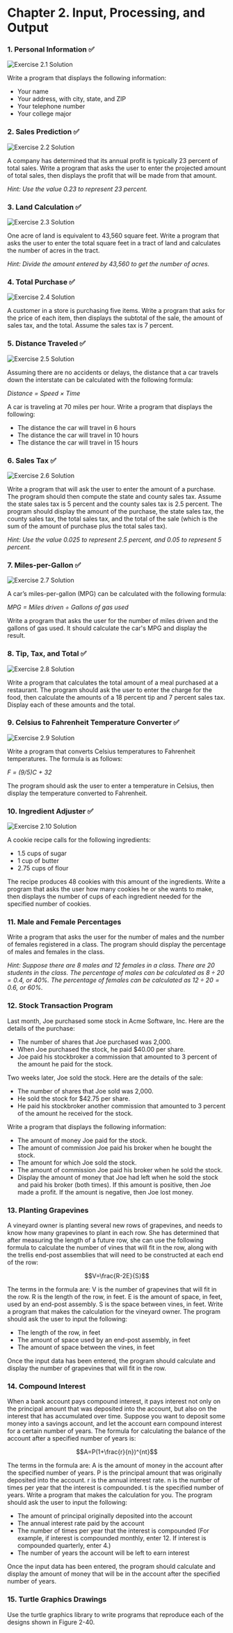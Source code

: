 # Chapter 2. Input, Processing, and Output

### 1. Personal Information ✅

![Exercise 2.1 Solution](../../img/exercises/demo-2.1.png)

Write a program that displays the following information:
* Your name
* Your address, with city, state, and ZIP
* Your telephone number
* Your college major

### 2. Sales Prediction ✅

![Exercise 2.2 Solution](../../img/exercises/demo-2.2.png)

A company has determined that its annual profit is typically 23 percent
of total sales. Write a program that asks the user to enter the projected
amount of total sales, then displays the profit that will be made from
that amount.

*Hint: Use the value 0.23 to represent 23 percent.*

### 3. Land Calculation ✅

![Exercise 2.3 Solution](../../img/exercises/demo-2.3.png)

One acre of land is equivalent to 43,560 square feet. Write a program that
asks the user to enter the total square feet in a tract of land and
calculates the number of acres in the tract.

*Hint: Divide the amount entered by 43,560 to get the number of acres.*

### 4. Total Purchase ✅

![Exercise 2.4 Solution](../../img/exercises/demo-2.4.png)

A customer in a store is purchasing five items. Write a program that asks
for the price of each item, then displays the subtotal of the sale, the
amount of sales tax, and the total. Assume the sales tax is 7 percent.

### 5. Distance Traveled ✅

![Exercise 2.5 Solution](../../img/exercises/demo-2.5.png)

Assuming there are no accidents or delays, the distance that a car travels
down the interstate can be calculated with the following formula:

*Distance = Speed × Time*

<!-- $$\text{Distance}=\text{Speed}\times\text{Time}$$ -->

A car is traveling at 70 miles per hour. Write a program that displays the
following:
* The distance the car will travel in 6 hours
* The distance the car will travel in 10 hours
* The distance the car will travel in 15 hours

### 6. Sales Tax ✅

![Exercise 2.6 Solution](../../img/exercises/demo-2.6.png)

Write a program that will ask the user to enter the amount of a purchase.
The program should then compute the state and county sales tax. Assume
the state sales tax is 5 percent and the county sales tax is 2.5 percent.
The program should display the amount of the purchase, the state sales
tax, the county sales tax, the total sales tax, and the total of the sale
(which is the sum of the amount of purchase plus the total sales tax).

*Hint: Use the value 0.025 to represent 2.5 percent, and 0.05 to represent
5 percent.*

### 7. Miles-per-Gallon ✅

![Exercise 2.7 Solution](../../img/exercises/demo-2.7.png)

A car’s miles-per-gallon (MPG) can be calculated with the following
formula:

*MPG = Miles driven ÷ Gallons of gas used*

<!-- $$\text{MPG}=\text{Miles driven}\div\text{Gallons of gas used}$$ -->

Write a program that asks the user for the number of miles driven and the
gallons of gas used. It should calculate the car's MPG and display the result.

### 8. Tip, Tax, and Total ✅

![Exercise 2.8 Solution](../../img/exercises/demo-2.8.png)

Write a program that calculates the total amount of a meal purchased at a
restaurant. The program should ask the user to enter the charge for the
food, then calculate the amounts of a 18 percent tip and 7 percent sales
tax. Display each of these amounts and the total.

### 9. Celsius to Fahrenheit Temperature Converter ✅

![Exercise 2.9 Solution](../../img/exercises/demo-2.9.png)

Write a program that converts Celsius temperatures to Fahrenheit
temperatures. The formula is as follows:

*F = (9/5)C + 32*

<!-- $$F=\frac{9}{5}C+32$$ -->

The program should ask the user to enter a temperature in Celsius, then
display the temperature converted to Fahrenheit.

### 10. Ingredient  Adjuster ✅

![Exercise 2.10 Solution](../../img/exercises/demo-2.10.png)

A cookie recipe calls for the following ingredients:
* 1.5 cups of sugar
* 1 cup of butter
* 2.75 cups of flour

The recipe produces 48 cookies with this amount of the ingredients. Write
a program that asks the user how many cookies he or she wants to make,
then displays the number of cups of each ingredient needed for the
specified number of cookies.

### 11. Male and Female Percentages

Write a program that asks the user for the number of males and the number
of females registered in a class. The program should display the
percentage of males and females in the class.

*Hint: Suppose there are 8 males and 12 females in a class. There are 20
students in the class. The percentage of males can be calculated as
$8\div20=0.4$, or 40%. The percentage of females can be calculated as
$12\div20=0.6$, or 60%.*

### 12. Stock Transaction Program

Last month, Joe purchased some stock in Acme Software, Inc. Here are the
details of the purchase:

* The number of shares that Joe purchased was 2,000.
* When Joe purchased the stock, he paid $40.00 per share.
* Joe paid his stockbroker a commission that amounted to 3 percent of the
amount he paid for the stock.

Two weeks later, Joe sold the stock. Here are the details of the sale:
* The number of shares that Joe sold was 2,000.
* He sold the stock for $42.75 per share.
* He paid his stockbroker another commission that amounted to 3 percent
of the amount he received for the stock.

Write a program that displays the following information:
* The amount of money Joe paid for the stock.
* The amount of commission Joe paid his broker when he bought the stock.
* The amount for which Joe sold the stock.
* The amount of commission Joe paid his broker when he sold the stock.
* Display the amount of money that Joe had left when he sold the stock and
paid his broker (both times). If this amount is positive, then Joe made a
profit. If the amount is negative, then Joe lost money.

### 13.  Planting  Grapevines

A vineyard owner is planting several new rows of grapevines, and needs to
know how many grapevines to plant in each row. She has determined that
after measuring the length of a future row, she can use the following
formula to calculate the number of vines that will fit in the row, along
with the trellis end-post assemblies that will need to be constructed at
each end of the row:

$$V=\frac{R-2E}{S}$$

The terms in the formula are:
V is the number of grapevines that will fit in the row.
R is the length of the row, in feet.
E is the amount of space, in feet, used by an end-post assembly.
S is the space between vines, in feet.
Write a program that makes the calculation for the vineyard owner. The
program should ask the user to input the following:
* The length of the row, in feet
* The amount of space used by an end-post assembly, in feet
* The amount of space between the vines, in feet

Once the input data has been entered, the program should calculate and
display the number of grapevines that will fit in the row.

### 14. Compound  Interest

When a bank account pays compound interest, it pays interest not only on
the principal amount that was deposited into the account, but also on the
interest that has accumulated over time. Suppose you want to deposit some
money into a savings account, and let the account earn compound interest
for a certain number of years. The formula for calculating the balance of
the account after a specified number of years is:

$$A=P(1+\frac{r}{n})^{nt}$$

The terms in the formula are:
A is the amount of money in the account after the specified number of
years.
P is the principal amount that was originally deposited into the account.
r is the annual interest rate.
n is the number of times per year that the interest is compounded.
t is the specified number of years.
Write a program that makes the calculation for you. The program should ask the user to 
input the following:
* The amount of principal originally deposited into the account
* The annual interest rate paid by the account
* The number of times per year that the interest is compounded (For example, if interest 
is compounded monthly, enter 12. If interest is compounded quarterly, enter 4.)
* The number of years the account will be left to earn interest

Once the input data has been entered, the program should calculate and display the amount 
of money that will be in the account after the specified number of years.

### 15. Turtle Graphics Drawings

Use the turtle graphics library to write programs that reproduce each of the designs shown 
in Figure 2-40.

